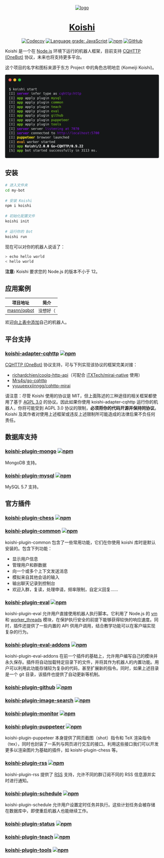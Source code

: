 <div align="center">
  <a href="https://koishi.js.org/" target="_blank">
    <img width="160" src="https://koishi.js.org/koishi.png" alt="logo">
  </a>
  <h1 id="koishi"><a href="https://koishi.js.org/" target="_blank">Koishi</a></h1>

[![Codecov](https://img.shields.io/codecov/c/github/koishijs/koishi?style=flat-square)](https://codecov.io/gh/koishijs/koishi)
[![Language grade: JavaScript](https://img.shields.io/lgtm/grade/javascript/g/koishijs/koishi.svg?style=flat-square)](https://lgtm.com/projects/g/koishijs/koishi/context:javascript)
[![npm](https://img.shields.io/npm/v/koishi?style=flat-square)](https://www.npmjs.com/package/koishi)
[![GitHub](https://img.shields.io/github/license/koishijs/koishi?style=flat-square)](https://github.com/koishijs/koishi/blob/master/LICENSE)

</div>

Koishi 是一个在 [Node.js](https://nodejs.org/) 环境下运行的机器人框架，目前支持 [CQHTTP (OneBot)](https://github.com/howmanybots/onebot) 协议，未来也将支持更多平台。

这个项目的名字和图标来源于东方 Project 中的角色古明地恋 (Komeiji Koishi)。

<div align="center">
<img src="./.github/demo.png" alt="demo" width="640">
</div>

## 安装

```sh
# 进入文件夹
cd my-bot

# 安装 Koishi
npm i koishi

# 初始化配置文件
koishi init

# 运行你的 Bot
koishi run
```

现在可以对你的机器人说话了：

```sh
> echo hello world
< hello world
```

**注意:** Koishi 要求您的 Node.js 的版本不小于 12。

## 应用案例

| 项目地址 | <span align="center">简介</span> |
|:-:|:-:|
| [masnn/qqbot](https://github.com/masnn/qqbot) | 没想好（ |

欢迎[向上表中添加](https://github.com/koishijs/koishi/edit/master/README.md)自己的机器人。

## 平台支持

### [koishi-adapter-cqhttp](./packages/adapter-cqhttp) [![npm](https://img.shields.io/npm/v/koishi-adapter-cqhttp?style=flat-square)](https://www.npmjs.com/package/koishi-adapter-cqhttp)

[CQHTTP (OneBot)](https://github.com/howmanybots/onebot) 协议支持，可与下列实现该协议的框架完美对接：

- [richardchien/coolq-http-api](https://github.com/richardchien/coolq-http-api)（可配合 [iTXTech/mirai-native](https://github.com/iTXTech/mirai-native) 使用）
- [Mrs4s/go-cqhttp](https://github.com/Mrs4s/go-cqhttp)
- [yyuueexxiinngg/cqhttp-mirai](https://github.com/yyuueexxiinngg/cqhttp-mirai)

请注意：尽管 Koishi 使用的协议是 MIT，但上面陈述的三种途径的相关框架都使用了基于 [AGPL 3.0](https://choosealicense.com/licenses/agpl-3.0/) 的协议。因此如果你使用 koishi-adapter-cqhttp 运行你的机器人，你将可能受到 AGPL 3.0 协议的限制，**必须将你的代码开源并保持同协议**。Koishi 及其作者对使用上述框架或违反上述限制所可能造成的法律后果不负任何责任。

## 数据库支持

### [koishi-plugin-mongo](./packages/plugin-mongo) [![npm](https://img.shields.io/npm/v/koishi-plugin-mongo?style=flat-square)](https://www.npmjs.com/package/koishi-plugin-mongo)

MongoDB 支持。

### [koishi-plugin-mysql](./packages/plugin-mysql) [![npm](https://img.shields.io/npm/v/koishi-plugin-mysql?style=flat-square)](https://www.npmjs.com/package/koishi-plugin-mysql)

MySQL 5.7 支持。

## 官方插件

### [koishi-plugin-chess](./packages/plugin-chess) [![npm](https://img.shields.io/npm/v/koishi-plugin-chess/next?style=flat-square)](https://www.npmjs.com/package/koishi-plugin-chess)

### [koishi-plugin-common](./packages/plugin-common) [![npm](https://img.shields.io/npm/v/koishi-plugin-common/next?style=flat-square)](https://www.npmjs.com/package/koishi-plugin-common)

koishi-plugin-common 包含了一些常用功能，它们在你使用 koishi 库时是默认安装的。包含下列功能：

- 显示用户信息
- 管理用户和群数据
- 向一个或多个上下文发送消息
- 模拟来自其他会话的输入
- 输出聊天记录到控制台
- 欢迎入群，复读，处理申请，频率限制，自定义回复……

### [koishi-plugin-eval](https://koishi.js.org/plugins/eval.html) [![npm](https://img.shields.io/npm/v/koishi-plugin-eval?style=flat-square)](https://www.npmjs.com/package/koishi-plugin-eval)

koishi-plugin-eval 允许用户直接使用机器人执行脚本。它利用了 Node.js 的 [vm](https://nodejs.org/api/vm.html) 和 [worker_threads](https://nodejs.org/api/worker_threads.html) 模块，在保护执行安全的前提下能够获得较快的响应速度。同时，插件还提供了一些内置的 API 供用户调用，结合教学功能可以在客户端实现复杂的行为。

### [koishi-plugin-eval-addons](https://koishi.js.org/plugins/eval.html) [![npm](https://img.shields.io/npm/v/koishi-plugin-eval-addons/next?style=flat-square)](https://www.npmjs.com/package/koishi-plugin-eval-addons)

koishi-plugin-eval-addons 在前一个插件的基础上，允许用户编写自己的模块并永久保存。插件将自动加载特定目录下的文件，并将其作为机器人的内置功能。用户可以利用此功能存储较为复杂的代码，甚至扩展新的指令。同时，如果上述目录是一个 git 目录，该插件也提供了自动更新等机制。

### [koishi-plugin-github](./packages/plugin-github) [![npm](https://img.shields.io/npm/v/koishi-plugin-github/next?style=flat-square)](https://www.npmjs.com/package/koishi-plugin-github)

### [koishi-plugin-image-search](./packages/plugin-image-search) [![npm](https://img.shields.io/npm/v/koishi-plugin-image-search?style=flat-square)](https://www.npmjs.com/package/koishi-plugin-image-search)

### [koishi-plugin-monitor](./packages/plugin-monitor) [![npm](https://img.shields.io/npm/v/koishi-plugin-monitor/next?style=flat-square)](https://www.npmjs.com/package/koishi-plugin-monitor)

### [koishi-plugin-puppeteer](https://koishi.js.org/plugins/puppeteer.html) [![npm](https://img.shields.io/npm/v/koishi-plugin-puppeteer?style=flat-square)](https://www.npmjs.com/package/koishi-plugin-puppeteer)

koishi-plugin-puppeteer 本身提供了网页截图（shot）指令和 TeX 渲染指令（tex），同时也封装了一系列与网页进行交互的接口。利用这些接口我们可以开发更多以渲染图片为基础的插件，如 koishi-plugin-chess 等。

### [koishi-plugin-rss](./packages/plugin-rss) [![npm](https://img.shields.io/npm/v/koishi-plugin-rss?style=flat-square)](https://www.npmjs.com/package/koishi-plugin-rss)

koishi-plugin-rss 提供了 [RSS](https://en.wikipedia.org/wiki/RSS) 支持，允许不同的群订阅不同的 RSS 信息源并实时进行通知。

### [koishi-plugin-schedule](./packages/plugin-schedule) [![npm](https://img.shields.io/npm/v/koishi-plugin-schedule?style=flat-square)](https://www.npmjs.com/package/koishi-plugin-schedule)

koishi-plugin-schedule 允许用户设置定时任务并执行。这些计划任务会被存储在数据库中，即使重启机器人也能继续工作。

### [koishi-plugin-status](./packages/plugin-status) [![npm](https://img.shields.io/npm/v/koishi-plugin-status/next?style=flat-square)](https://www.npmjs.com/package/koishi-plugin-status)

### [koishi-plugin-teach](./packages/plugin-teach) [![npm](https://img.shields.io/npm/v/koishi-plugin-teach?style=flat-square)](https://www.npmjs.com/package/koishi-plugin-teach)

### [koishi-plugin-tools](./packages/plugin-tools) [![npm](https://img.shields.io/npm/v/koishi-plugin-tools?style=flat-square)](https://www.npmjs.com/package/koishi-plugin-tools)
